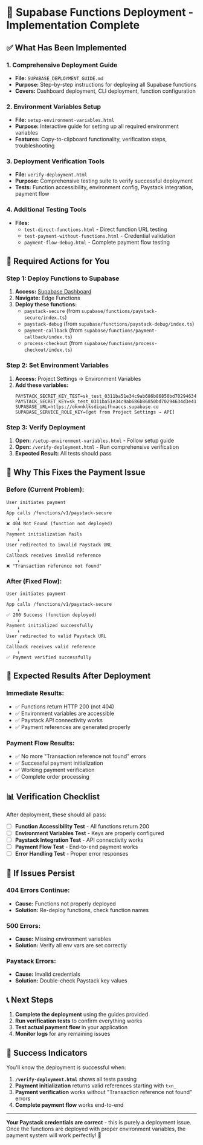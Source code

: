 # 🚀 Supabase Functions Deployment - Implementation Complete

## ✅ What Has Been Implemented

### **1. Comprehensive Deployment Guide**
- **File:** `SUPABASE_DEPLOYMENT_GUIDE.md`
- **Purpose:** Step-by-step instructions for deploying all Supabase functions
- **Covers:** Dashboard deployment, CLI deployment, function configuration

### **2. Environment Variables Setup**
- **File:** `setup-environment-variables.html`
- **Purpose:** Interactive guide for setting up all required environment variables
- **Features:** Copy-to-clipboard functionality, verification steps, troubleshooting

### **3. Deployment Verification Tools**
- **File:** `verify-deployment.html`
- **Purpose:** Comprehensive testing suite to verify successful deployment
- **Tests:** Function accessibility, environment config, Paystack integration, payment flow

### **4. Additional Testing Tools**
- **Files:** 
  - `test-direct-functions.html` - Direct function URL testing
  - `test-payment-without-functions.html` - Credential validation
  - `payment-flow-debug.html` - Complete payment flow testing

## 🎯 Required Actions for You

### **Step 1: Deploy Functions to Supabase**

1. **Access:** [Supabase Dashboard](https://supabase.com/dashboard/project/oknnklksdiqaifhxaccs)
2. **Navigate:** Edge Functions
3. **Deploy these functions:**
   - `paystack-secure` (from `supabase/functions/paystack-secure/index.ts`)
   - `paystack-debug` (from `supabase/functions/paystack-debug/index.ts`)
   - `payment-callback` (from `supabase/functions/payment-callback/index.ts`)
   - `process-checkout` (from `supabase/functions/process-checkout/index.ts`)

### **Step 2: Set Environment Variables**

1. **Access:** Project Settings → Environment Variables
2. **Add these variables:**
   ```
   PAYSTACK_SECRET_KEY_TEST=sk_test_0311ba51e34c9ab686b86850bd70294634d3e41f
   PAYSTACK_SECRET_KEY=sk_test_0311ba51e34c9ab686b86850bd70294634d3e41f
   SUPABASE_URL=https://oknnklksdiqaifhxaccs.supabase.co
   SUPABASE_SERVICE_ROLE_KEY=[get from Project Settings → API]
   ```

### **Step 3: Verify Deployment**

1. **Open:** `/setup-environment-variables.html` - Follow setup guide
2. **Open:** `/verify-deployment.html` - Run comprehensive verification
3. **Expected Result:** All tests should pass

## 🔧 Why This Fixes the Payment Issue

### **Before (Current Problem):**
```
User initiates payment
    ↓
App calls /functions/v1/paystack-secure
    ↓
❌ 404 Not Found (function not deployed)
    ↓
Payment initialization fails
    ↓
User redirected to invalid Paystack URL
    ↓
Callback receives invalid reference
    ↓
❌ "Transaction reference not found"
```

### **After (Fixed Flow):**
```
User initiates payment
    ↓
App calls /functions/v1/paystack-secure
    ↓
✅ 200 Success (function deployed)
    ↓
Payment initialized successfully
    ↓
User redirected to valid Paystack URL
    ↓
Callback receives valid reference
    ↓
✅ Payment verified successfully
```

## 🎯 Expected Results After Deployment

### **Immediate Results:**
- ✅ Functions return HTTP 200 (not 404)
- ✅ Environment variables are accessible
- ✅ Paystack API connectivity works
- ✅ Payment references are generated properly

### **Payment Flow Results:**
- ✅ No more "Transaction reference not found" errors
- ✅ Successful payment initialization
- ✅ Working payment verification
- ✅ Complete order processing

## 📊 Verification Checklist

After deployment, these should all pass:

- [ ] **Function Accessibility Test** - All functions return 200
- [ ] **Environment Variables Test** - Keys are properly configured
- [ ] **Paystack Integration Test** - API connectivity works
- [ ] **Payment Flow Test** - End-to-end payment works
- [ ] **Error Handling Test** - Proper error responses

## 🚨 If Issues Persist

### **404 Errors Continue:**
- **Cause:** Functions not properly deployed
- **Solution:** Re-deploy functions, check function names

### **500 Errors:**
- **Cause:** Missing environment variables
- **Solution:** Verify all env vars are set correctly

### **Paystack Errors:**
- **Cause:** Invalid credentials
- **Solution:** Double-check Paystack key values

## 📞 Next Steps

1. **Complete the deployment** using the guides provided
2. **Run verification tests** to confirm everything works
3. **Test actual payment flow** in your application
4. **Monitor logs** for any remaining issues

## 🎉 Success Indicators

You'll know the deployment is successful when:

1. **`/verify-deployment.html`** shows all tests passing
2. **Payment initialization** returns valid references starting with `txn_`
3. **Payment verification** works without "Transaction reference not found" errors
4. **Complete payment flow** works end-to-end

---

**Your Paystack credentials are correct** - this is purely a deployment issue. Once the functions are deployed with proper environment variables, the payment system will work perfectly! 🚀
